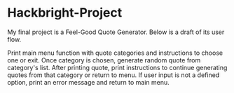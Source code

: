 # Hackbright-Project
My final project is a Feel-Good Quote Generator. Below is a draft of its user flow.  

Print main menu function with quote categories and instructions to choose one or exit.
Once category is chosen, generate random quote from category's list. 
After printing quote, print instructions to continue generating quotes from that category or return to menu.
If user input is not a defined option, print an error message and return to main menu.
